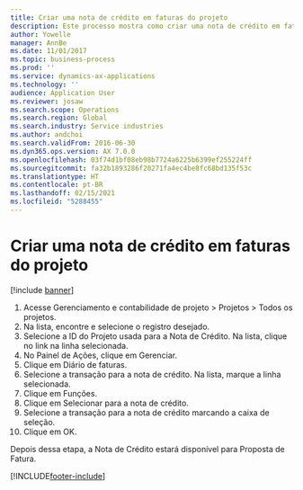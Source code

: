 ```yaml
---
title: Criar uma nota de crédito em faturas do projeto
description: Este processo mostra como criar uma nota de crédito em faturas do projeto que foram lançadas.
author: Yowelle
manager: AnnBe
ms.date: 11/01/2017
ms.topic: business-process
ms.prod: ''
ms.service: dynamics-ax-applications
ms.technology: ''
audience: Application User
ms.reviewer: josaw
ms.search.scope: Operations
ms.search.region: Global
ms.search.industry: Service industries
ms.author: andchoi
ms.search.validFrom: 2016-06-30
ms.dyn365.ops.version: AX 7.0.0
ms.openlocfilehash: 03f74d1bf08eb98b7724a6225b6399ef255224ff
ms.sourcegitcommit: fa32b1893286f20271fa4ec4be8fc68bd135f53c
ms.translationtype: HT
ms.contentlocale: pt-BR
ms.lasthandoff: 02/15/2021
ms.locfileid: "5288455"
---
```

# <a name="create-a-credit-note-on-project-invoices"></a>Criar uma nota de crédito em faturas do projeto

[!include [banner](../../includes/banner.md)]

1. Acesse Gerenciamento e contabilidade de projeto > Projetos > Todos os projetos. 
2. Na lista, encontre e selecione o registro desejado. 
3. Selecione a ID do Projeto usada para a Nota de Crédito. Na lista, clique no link na linha selecionada. 
4. No Painel de Ações, clique em Gerenciar. 
5. Clique em Diário de faturas. 
6. Selecione a transação para a nota de crédito. Na lista, marque a linha selecionada. 
7. Clique em Funções. 
8. Clique em Selecionar para a nota de crédito. 
9. Selecione a transação para a nota de crédito marcando a caixa de seleção.
10. Clique em OK. 

Depois dessa etapa, a Nota de Crédito estará disponível para Proposta de Fatura.


[!INCLUDE[footer-include](../../includes/footer-banner.md)]